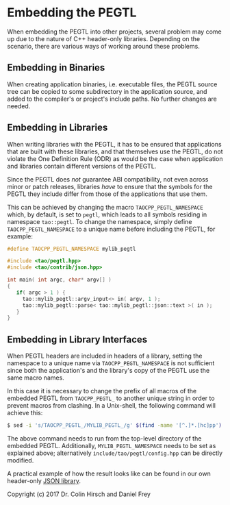 # Embedding the PEGTL

When embedding the PEGTL into other projects, several problem may come up
due to the nature of C++ header-only libraries. Depending on the scenario,
there are various ways of working around these problems.

## Embedding in Binaries

When creating application binaries, i.e. executable files, the PEGTL source
tree can be copied to some subdirectory in the application source, and added
to the compiler's or project's include paths. No further changes are needed.

## Embedding in Libraries

When writing libraries with the PEGTL, it has to be ensured that applications
that are built with these libraries, and that themselves use the PEGTL, do not
violate the One Definition Rule (ODR) as would be the case when application
and libraries contain different versions of the PEGTL.

Since the PEGTL does *not* guarantee ABI compatibility, not even across minor
or patch releases, libraries *have* to ensure that the symbols for the PEGTL
they include differ from those of the applications that use them.

This can be achieved by changing the macro `TAOCPP_PEGTL_NAMESPACE` which, by
default, is set to `pegtl`, which leads to all symbols residing in namespace
`tao::pegtl`. To change the namespace, simply define `TAOCPP_PEGTL_NAMESPACE`
to a unique name before including the PEGTL, for example:

```c++
#define TAOCPP_PEGTL_NAMESPACE mylib_pegtl

#include <tao/pegtl.hpp>
#include <tao/contrib/json.hpp>

int main( int argc, char* argv[] )
{
   if( argc > 1 ) {
     tao::mylib_pegtl::argv_input<> in( argv, 1 );
     tao::mylib_pegtl::parse< tao::mylib_pegtl::json::text >( in );
   }
}

```

## Embedding in Library Interfaces

When PEGTL headers are included in headers of a library, setting the namespace
to a unique name via `TAOCPP_PEGTL_NAMESPACE` is not sufficient since both the
application's and the library's copy of the PEGTL use the same macro names.

In this case it is necessary to change the prefix of all macros of the embedded
PEGTL from `TAOCPP_PEGTL_` to another unique string in order to prevent macros
from clashing. In a Unix-shell, the following command will achieve this:

```sh
$ sed -i 's/TAOCPP_PEGTL_/MYLIB_PEGTL_/g' $(find -name '[^.]*.[hc]pp')
```

The above command needs to run from the top-level directory of the embedded PEGTL.
Additionally, `MYLIB_PEGTL_NAMESPACE` needs to be set as explained above;
alternatively `include/tao/pegtl/config.hpp` can be directly modified.

A practical example of how the result looks like can be found in our own
header-only [JSON library](https://github.com/taocpp/json/).

Copyright (c) 2017 Dr. Colin Hirsch and Daniel Frey
